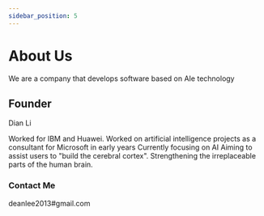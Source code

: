 ```yaml
---
sidebar_position: 5
---
```


# About Us

 We are a company that develops software based on AIe technology

## Founder

Dian Li

Worked for IBM and Huawei.
Worked on artificial intelligence projects as a consultant for Microsoft in early years
Currently focusing on AI
Aiming to assist users to "build the cerebral cortex".
Strengthening the irreplaceable parts of the human brain.

### Contact Me

deanlee2013#gmail.com
